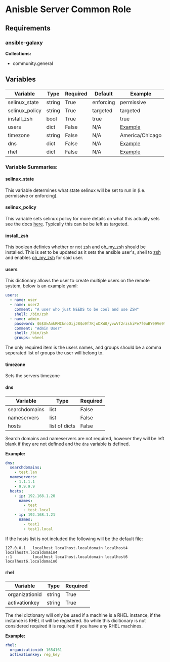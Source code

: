 # Anisble Server Common Role  

## Requirements
### ansible-galaxy
__Collections:__
  - community.general

## Variables
| Variable | Type | Required | Default | Example |
|    -     |   -  |     -    |    -    |    -    |
| selinux_state | string | True | enforcing | permissive |
| selinux_policy | string | True | targeted | targeted |
| install_zsh | bool | True | true | true |
| users | dict | False | N/A | [Example](#users) |
| timezone | string | False | N/A | America/Chicago |
| dns | dict | False | N/A | [Example](#dns) |
| rhel | dict | False | N/A | [Example](#rhel) |

### Variable Summaries:
#### selinux_state
This variable determines what state selinux will be set to run in (i.e. permissive or enforcing).

#### selinux_policy
This variable sets selinux policy for more details on what this actually sets see the docs [here](https://access.redhat.com/documentation/en-us/red_hat_enterprise_linux/6/html/security-enhanced_linux/chap-security-enhanced_linux-targeted_policy). Typically this can be be left as targeted.

#### install_zsh
This boolean definies whether or not [zsh](https://www.zsh.org/) and [oh_my_zsh](https://ohmyz.sh/) should be installed. This is set to be updated as it sets the ansible user's, shell to [zsh](https://www.zsh.org/) and enables [oh_my_zsh](https://ohmyz.sh/) for said user.  

#### users  
This dictionary allows the user to create multiple users on the remote system, below is an example yaml:
``` yaml
users:
  - name: user
  - name: user2
    comment: "A user who just NEEDS to be cool and use ZSH"
    shell: /bin/zsh
  - name: admin
    password: $6$UkAmkRMIknoOijJ8$o9f7KjoDXW0/yvwVf2rzshiPe7f0uBY99Ve9tn2uyIt1/U5RyV67k37tJY72TfBxzYCgk2vXWNo439jAgMyS41
    comment: "Admin User"
    shell: /bin/zsh
    groups: wheel
```
The only required item is the users names, and groups should be a comma seperated list of groups the user will belong to.

#### timezone
Sets the servers timezone

#### dns  
| Variable | Type | Required |
|    -     |   -  |     -    |
| searchdomains | list | False |
| nameservers | list | False |  
| hosts | list of dicts | False |

Search domains and nameservers are not required, however they will be left blank if they are not defined and the `dns` variable is defined.

__Example:__
``` yaml
dns:
  searchdomains:
    - test.lan
  nameservers:
    - 1.1.1.1
    - 9.9.9.9
  hosts:
    - ip: 192.168.1.20
      names:
        - test
        - test.local
    - ip: 192.168.1.21
      names:
        - test1
        - test1.local
```
If the hosts list is not included the following will be the default file:
```
127.0.0.1   localhost localhost.localdomain localhost4 localhost4.localdomain4
::1         localhost localhost.localdomain localhost6 localhost6.localdomain6
```

#### rhel
| Variable | Type | Required |
|    -     |   -  |     -    |
| organizationid | string | True |
| activationkey | string | True |
The rhel dictionary will only be used if a machine is a RHEL instance, if the instance is RHEL it will be registered. So while this dicitionary is not considered required it is required if you have any RHEL machines. 

__Example:__
``` yaml
rhel:
  organizationid: 1654161
  activationkey: reg_key
```
